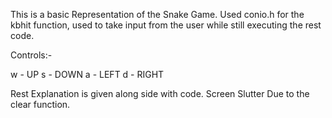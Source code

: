This is a basic Representation of the Snake Game.
Used conio.h for the kbhit function, used to take input from the user while still
executing the rest code.

Controls:-

w - UP
s - DOWN
a - LEFT
d - RIGHT

Rest Explanation is given along side with code.
Screen Slutter Due to the clear function. 